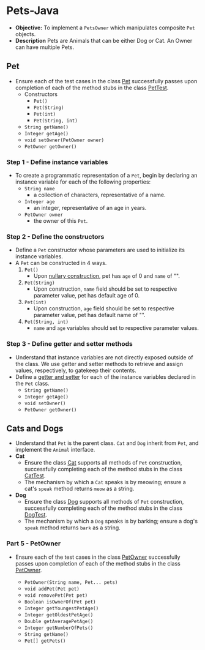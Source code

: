 # Pets-Java

* **Objective:** To implement a `PetsOwner` which manipulates composite `Pet` objects.
* **Description** Pets are Animals that can be either Dog or Cat. An Owner can have multiple Pets.

## Pet

* Ensure each of the test cases in the class [Pet](https://github.com/ZipCodeCore/Pets-Java/blob/main/src/main/java/com/zipcodewilmington/assessment1/Pet.java) successfully passes upon completion of each of the method stubs in the class [PetTest](https://github.com/ZipCodeCore/Pets-Java/blob/main/src/test/java/com/zipcodewilmington/assessment1/PetTest.java).
  * Constructors
    * `Pet()`
    * `Pet(String)`
    * `Pet(int)`
    * `Pet(String, int)`
  * `String getName()`
  * `Integer getAge()`
  * `void setOwner(PetOwner owner)`
  * `PetOwner getOwner()`

### Step 1 - Define instance variables

* To create a programmatic representation of a `Pet`, begin by declaring an instance variable for each of the following properties:
  * `String name`
    * a collection of characters, representative of a name.
  * `Integer age`
    * an integer, representative of an age in years.
  * `PetOwner owner`
    * the owner of this `Pet`.

### Step 2 - Define the constructors

* Define a `Pet` constructor whose parameters are used to initialize its instance variables.
* A `Pet` can be constructed in 4 ways.
    1. `Pet()`
        * Upon [nullary construction](https://en.wikipedia.org/wiki/Nullary_constructor), pet has `age` of 0 and `name` of "".    
    2. `Pet(String)`
        * Upon construction, `name` field should be set to respective parameter value, pet has default age of 0.
    3. `Pet(int)`
        * Upon construction, `age` field should be set to respective parameter value, pet has default name of "".
    4. `Pet(String, int)`
        * `name` and `age` variables should set to respective parameter values.

### Step 3 - Define getter and setter methods

* Understand that instance variables are not directly exposed outside of the class. We use getter and setter methods to retrieve and assign values, respectively, to gatekeep their contents.
* Define a [getter and setter](https://en.wikipedia.org/wiki/Mutator_method#Java) for each of the instance variables declared in the `Pet` class.
  * `String getName()`
  * `Integer getAge()`
  * `void setOwner()`
  * `PetOwner getOwner()`

## Cats and Dogs

* Understand that `Pet` is the parent class. `Cat` and `Dog` inherit from `Pet`, and implement the `Animal` interface.
* **Cat**
  * Ensure the class [Cat](https://github.com/ZipCodeCore/Pets-Java/blob/main/src/main/java/com/zipcodewilmington/assessment1/Cat.java) supports all methods of `Pet` construction, successfully completing each of the method stubs in the class [CatTest](https://github.com/ZipCodeCore/Pets-Java/blob/main/src/test/java/com/zipcodewilmington/assessment1/CatTest.java).
  * The mechanism by which a `Cat` speaks is by meowing; ensure a cat's `speak` method returns `meow` as a string.
* **Dog**
  * Ensure the class [Dog](https://github.com/ZipCodeCore/Pets-Java/blob/main/src/main/java/com/zipcodewilmington/assessment1/Dog.java) supports all methods of `Pet` construction, successfully completing each of the method stubs in the class [DogTest](https://github.com/ZipCodeCore/Pets-Java/blob/main/src/test/java/com/zipcodewilmington/assessment1/DogTest.java).
  * The mechanism by which a `Dog` speaks is by barking; ensure a dog's `speak` method returns `bark` as a string.

### Part 5 - PetOwner

* Ensure each of the test cases in the class [PetOwner](https://github.com/ZipCodeCore/Pets-Java/blob/main/src/main/java/com/zipcodewilmington/assessment1/PetOwner.java) successfully passes upon completion of each of the method stubs in the class [PetOwner](https://github.com/ZipCodeCore/Pets-Java/blob/main/src/test/java/com/zipcodewilmington/assessment1/PetOwnerTest.java).

  * `PetOwner(String name, Pet... pets)`
  * `void addPet(Pet pet)`
  * `void removePet(Pet pet)`
  * `Boolean isOwnerOf(Pet pet)`
  * `Integer getYoungestPetAge()`
  * `Integer getOldestPetAge()`
  * `Double getAveragePetAge()`
  * `Integer getNumberOfPets()`
  * `String getName()`
  * `Pet[] getPets()`
